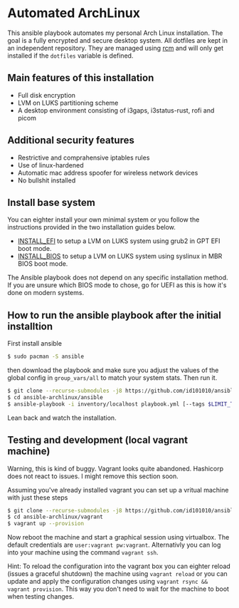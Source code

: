 # Automated ArchLinux
This ansible playbook automates my personal Arch Linux installation.
The goal is a fully encrypted and secure desktop system.  All
dotfiles are kept in an independent repository. They are managed using
[rcm](https://robots.thoughtbot.com/rcm-for-rc-files-in-dotfiles-repos) and
will only get installed if the `dotfiles` variable is defined.

## Main features of this installation
* Full disk encryption
* LVM on LUKS partitioning scheme
* A desktop environment consisting of i3gaps, i3status-rust, rofi and picom

## Additional security features
* Restrictive and comprahensive iptables rules
* Use of linux-hardened
* Automatic mac address spoofer for wireless network devices
* No bullshit installed

## Install base system
You can eighter install your own minimal system or you follow the instructions
provided in the two installation guides below.

* [INSTALL\_EFI](/doc/INSTALL_EFI.md)
to setup a LVM on LUKS system using grub2 in GPT EFI boot mode.
* [INSTALL\_BIOS](/doc/INSTALL_BIOS.md)
to setup a LVM on LUKS system using syslinux in MBR BIOS boot mode.

The Ansible playbook does not depend on any specific installation method.
If you are unsure which BIOS mode to chose, go for UEFI as this is how it's
done on modern systems.

## How to run the ansible playbook after the initial installtion
First install ansible

``` bash
$ sudo pacman -S ansible
```

then download the playbook and make sure you adjust the values of the global
config in `group_vars/all` to match your system stats. Then run it.

``` bash
$ git clone --recurse-submodules -j8 https://github.com/id101010/ansible-archlinux.git
$ cd ansible-archlinux/ansible
$ ansible-playbook -i inventory/localhost playbook.yml [--tags $LIMIT_TO_TAG]
```

Lean back and watch the installation.

## Testing and development (local vagrant machine)
Warning, this is kind of buggy. Vagrant looks quite abandoned. Hashicorp does not react to issues.
I might remove this section soon.

Assuming you've already installed vagrant you can set up a vritual machine with
just these steps

``` bash
$ git clone --recurse-submodules -j8 https://github.com/id101010/ansible-archlinux.git
$ cd ansible-archlinux/vagrant
$ vagrant up --provision
```

Now reboot the machine and start a graphical session using virtualbox. The
default credentials are `user:vagrant pw:vagrant`.  Alternativly you can log
into your machine using the command `vagrant ssh`.

Hint: To reload the configuration into the vagrant box you can eighter reload
(issues a graceful shutdown) the machine using `vagrant reload` or you can
update and apply the configuration changes using `vagrant rsync && vagrant
provision`.  This way you don't need to wait for the machine to boot when
testing changes.
